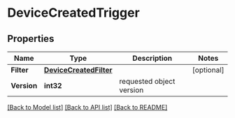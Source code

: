 # DeviceCreatedTrigger

## Properties

Name | Type | Description | Notes
------------ | ------------- | ------------- | -------------
**Filter** | [**DeviceCreatedFilter**](DeviceCreatedFilter.md) |  | [optional] 
**Version** | **int32** | requested object version | 

[[Back to Model list]](../README.md#documentation-for-models) [[Back to API list]](../README.md#documentation-for-api-endpoints) [[Back to README]](../README.md)


